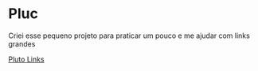 <h1>Pluc</h1>

Criei esse pequeno projeto para praticar um pouco e me ajudar com links grandes

<a target="_blank" href="http://pluc.epizy.com/">Pluto Links</a>
